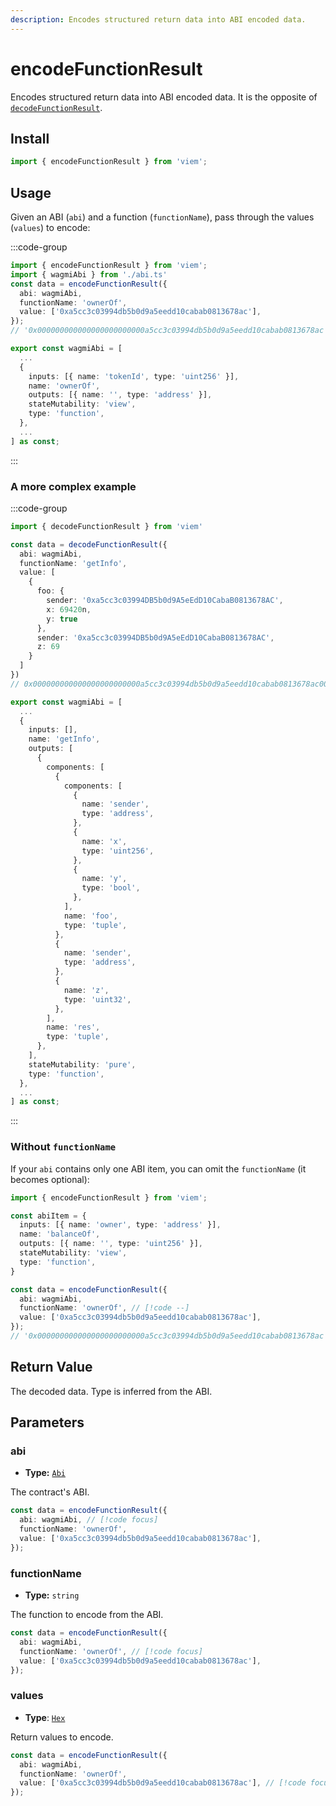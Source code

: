 ```yaml
---
description: Encodes structured return data into ABI encoded data.
---
```


# encodeFunctionResult

Encodes structured return data into ABI encoded data. It is the opposite of [`decodeFunctionResult`](/docs/contract/decodeFunctionResult).

## Install

```ts
import { encodeFunctionResult } from 'viem';
```

## Usage

Given an ABI (`abi`) and a function (`functionName`), pass through the values (`values`) to encode:

:::code-group

```ts [example.ts]
import { encodeFunctionResult } from 'viem';
import { wagmiAbi } from './abi.ts'
const data = encodeFunctionResult({
  abi: wagmiAbi,
  functionName: 'ownerOf',
  value: ['0xa5cc3c03994db5b0d9a5eedd10cabab0813678ac'],
});
// '0x000000000000000000000000a5cc3c03994db5b0d9a5eedd10cabab0813678ac'
```

```ts [abi.ts]
export const wagmiAbi = [
  ...
  {
    inputs: [{ name: 'tokenId', type: 'uint256' }],
    name: 'ownerOf',
    outputs: [{ name: '', type: 'address' }],
    stateMutability: 'view',
    type: 'function',
  },
  ...
] as const;
```

:::

### A more complex example

:::code-group

```ts [example.ts]
import { decodeFunctionResult } from 'viem'

const data = decodeFunctionResult({
  abi: wagmiAbi,
  functionName: 'getInfo',
  value: [
    {
      foo: {
        sender: '0xa5cc3c03994DB5b0d9A5eEdD10CabaB0813678AC',
        x: 69420n,
        y: true
      },
      sender: '0xa5cc3c03994DB5b0d9A5eEdD10CabaB0813678AC',
      z: 69
    }
  ]
})
// 0x000000000000000000000000a5cc3c03994db5b0d9a5eedd10cabab0813678ac0000000000000000000000000000000000000000000000000000000000010f2c0000000000000000000000000000000000000000000000000000000000000001000000000000000000000000a5cc3c03994db5b0d9a5eedd10cabab0813678ac0000000000000000000000000000000000000000000000000000000000000045
```

```ts [abi.ts]
export const wagmiAbi = [
  ...
  {
    inputs: [],
    name: 'getInfo',
    outputs: [
      {
        components: [
          {
            components: [
              {
                name: 'sender',
                type: 'address',
              },
              {
                name: 'x',
                type: 'uint256',
              },
              {
                name: 'y',
                type: 'bool',
              },
            ],
            name: 'foo',
            type: 'tuple',
          },
          {
            name: 'sender',
            type: 'address',
          },
          {
            name: 'z',
            type: 'uint32',
          },
        ],
        name: 'res',
        type: 'tuple',
      },
    ],
    stateMutability: 'pure',
    type: 'function',
  },
  ...
] as const;
```

:::

### Without `functionName`

If your `abi` contains only one ABI item, you can omit the `functionName` (it becomes optional):

```ts
import { encodeFunctionResult } from 'viem';

const abiItem = {
  inputs: [{ name: 'owner', type: 'address' }],
  name: 'balanceOf',
  outputs: [{ name: '', type: 'uint256' }],
  stateMutability: 'view',
  type: 'function',
}

const data = encodeFunctionResult({
  abi: wagmiAbi,
  functionName: 'ownerOf', // [!code --]
  value: ['0xa5cc3c03994db5b0d9a5eedd10cabab0813678ac'],
});
// '0x000000000000000000000000a5cc3c03994db5b0d9a5eedd10cabab0813678ac'
```

## Return Value

The decoded data. Type is inferred from the ABI.

## Parameters

### abi

- **Type:** [`Abi`](/docs/glossary/types#abi)

The contract's ABI.

```ts
const data = encodeFunctionResult({
  abi: wagmiAbi, // [!code focus]
  functionName: 'ownerOf',
  value: ['0xa5cc3c03994db5b0d9a5eedd10cabab0813678ac'],
});
```

### functionName

- **Type:** `string`

The function to encode from the ABI.

```ts
const data = encodeFunctionResult({
  abi: wagmiAbi,
  functionName: 'ownerOf', // [!code focus]
  value: ['0xa5cc3c03994db5b0d9a5eedd10cabab0813678ac'],
});
```

### values

- **Type**: [`Hex`](/docs/glossary/types#hex)

Return values to encode.

```ts
const data = encodeFunctionResult({
  abi: wagmiAbi,
  functionName: 'ownerOf',
  value: ['0xa5cc3c03994db5b0d9a5eedd10cabab0813678ac'], // [!code focus]
});
```
